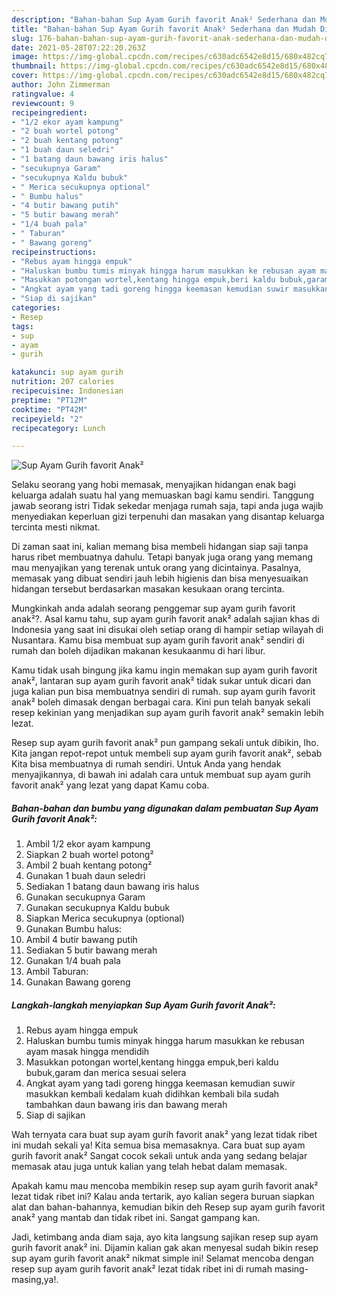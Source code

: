 ```yaml
---
description: "Bahan-bahan Sup Ayam Gurih favorit Anak² Sederhana dan Mudah Dibuat"
title: "Bahan-bahan Sup Ayam Gurih favorit Anak² Sederhana dan Mudah Dibuat"
slug: 176-bahan-bahan-sup-ayam-gurih-favorit-anak-sederhana-dan-mudah-dibuat
date: 2021-05-28T07:22:20.263Z
image: https://img-global.cpcdn.com/recipes/c630adc6542e8d15/680x482cq70/sup-ayam-gurih-favorit-anak-foto-resep-utama.jpg
thumbnail: https://img-global.cpcdn.com/recipes/c630adc6542e8d15/680x482cq70/sup-ayam-gurih-favorit-anak-foto-resep-utama.jpg
cover: https://img-global.cpcdn.com/recipes/c630adc6542e8d15/680x482cq70/sup-ayam-gurih-favorit-anak-foto-resep-utama.jpg
author: John Zimmerman
ratingvalue: 4
reviewcount: 9
recipeingredient:
- "1/2 ekor ayam kampung"
- "2 buah wortel potong"
- "2 buah kentang potong"
- "1 buah daun seledri"
- "1 batang daun bawang iris halus"
- "secukupnya Garam"
- "secukupnya Kaldu bubuk"
- " Merica secukupnya optional"
- " Bumbu halus"
- "4 butir bawang putih"
- "5 butir bawang merah"
- "1/4 buah pala"
- " Taburan"
- " Bawang goreng"
recipeinstructions:
- "Rebus ayam hingga empuk"
- "Haluskan bumbu tumis minyak hingga harum masukkan ke rebusan ayam masak hingga mendidih"
- "Masukkan potongan wortel,kentang hingga empuk,beri kaldu bubuk,garam dan merica sesuai selera"
- "Angkat ayam yang tadi goreng hingga keemasan kemudian suwir masukkan kembali kedalam kuah didihkan kembali bila sudah tambahkan daun bawang iris dan bawang merah"
- "Siap di sajikan"
categories:
- Resep
tags:
- sup
- ayam
- gurih

katakunci: sup ayam gurih 
nutrition: 207 calories
recipecuisine: Indonesian
preptime: "PT12M"
cooktime: "PT42M"
recipeyield: "2"
recipecategory: Lunch

---
```



![Sup Ayam Gurih favorit Anak²](https://img-global.cpcdn.com/recipes/c630adc6542e8d15/680x482cq70/sup-ayam-gurih-favorit-anak-foto-resep-utama.jpg)

Selaku seorang yang hobi memasak, menyajikan hidangan enak bagi keluarga adalah suatu hal yang memuaskan bagi kamu sendiri. Tanggung jawab seorang istri Tidak sekedar menjaga rumah saja, tapi anda juga wajib menyediakan keperluan gizi terpenuhi dan masakan yang disantap keluarga tercinta mesti nikmat.

Di zaman  saat ini, kalian memang bisa membeli hidangan siap saji tanpa harus ribet membuatnya dahulu. Tetapi banyak juga orang yang memang mau menyajikan yang terenak untuk orang yang dicintainya. Pasalnya, memasak yang dibuat sendiri jauh lebih higienis dan bisa menyesuaikan hidangan tersebut berdasarkan masakan kesukaan orang tercinta. 



Mungkinkah anda adalah seorang penggemar sup ayam gurih favorit anak²?. Asal kamu tahu, sup ayam gurih favorit anak² adalah sajian khas di Indonesia yang saat ini disukai oleh setiap orang di hampir setiap wilayah di Nusantara. Kamu bisa membuat sup ayam gurih favorit anak² sendiri di rumah dan boleh dijadikan makanan kesukaanmu di hari libur.

Kamu tidak usah bingung jika kamu ingin memakan sup ayam gurih favorit anak², lantaran sup ayam gurih favorit anak² tidak sukar untuk dicari dan juga kalian pun bisa membuatnya sendiri di rumah. sup ayam gurih favorit anak² boleh dimasak dengan berbagai cara. Kini pun telah banyak sekali resep kekinian yang menjadikan sup ayam gurih favorit anak² semakin lebih lezat.

Resep sup ayam gurih favorit anak² pun gampang sekali untuk dibikin, lho. Kita jangan repot-repot untuk membeli sup ayam gurih favorit anak², sebab Kita bisa membuatnya di rumah sendiri. Untuk Anda yang hendak menyajikannya, di bawah ini adalah cara untuk membuat sup ayam gurih favorit anak² yang lezat yang dapat Kamu coba.

<!--inarticleads1-->

##### Bahan-bahan dan bumbu yang digunakan dalam pembuatan Sup Ayam Gurih favorit Anak²:

1. Ambil 1/2 ekor ayam kampung
1. Siapkan 2 buah wortel potong²
1. Ambil 2 buah kentang potong²
1. Gunakan 1 buah daun seledri
1. Sediakan 1 batang daun bawang iris halus
1. Gunakan secukupnya Garam
1. Gunakan secukupnya Kaldu bubuk
1. Siapkan  Merica secukupnya (optional)
1. Gunakan  Bumbu halus:
1. Ambil 4 butir bawang putih
1. Sediakan 5 butir bawang merah
1. Gunakan 1/4 buah pala
1. Ambil  Taburan:
1. Gunakan  Bawang goreng




<!--inarticleads2-->

##### Langkah-langkah menyiapkan Sup Ayam Gurih favorit Anak²:

1. Rebus ayam hingga empuk
1. Haluskan bumbu tumis minyak hingga harum masukkan ke rebusan ayam masak hingga mendidih
1. Masukkan potongan wortel,kentang hingga empuk,beri kaldu bubuk,garam dan merica sesuai selera
1. Angkat ayam yang tadi goreng hingga keemasan kemudian suwir masukkan kembali kedalam kuah didihkan kembali bila sudah tambahkan daun bawang iris dan bawang merah
1. Siap di sajikan




Wah ternyata cara buat sup ayam gurih favorit anak² yang lezat tidak ribet ini mudah sekali ya! Kita semua bisa memasaknya. Cara buat sup ayam gurih favorit anak² Sangat cocok sekali untuk anda yang sedang belajar memasak atau juga untuk kalian yang telah hebat dalam memasak.

Apakah kamu mau mencoba membikin resep sup ayam gurih favorit anak² lezat tidak ribet ini? Kalau anda tertarik, ayo kalian segera buruan siapkan alat dan bahan-bahannya, kemudian bikin deh Resep sup ayam gurih favorit anak² yang mantab dan tidak ribet ini. Sangat gampang kan. 

Jadi, ketimbang anda diam saja, ayo kita langsung sajikan resep sup ayam gurih favorit anak² ini. Dijamin kalian gak akan menyesal sudah bikin resep sup ayam gurih favorit anak² nikmat simple ini! Selamat mencoba dengan resep sup ayam gurih favorit anak² lezat tidak ribet ini di rumah masing-masing,ya!.


